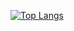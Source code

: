 <!--
**aimee-liang/aimee-liang** is a ✨ _special_ ✨ repository because its `README.md` (this file) appears on your GitHub profile.

Here are some ideas to get you started:

- 🔭 I’m currently working on ...
- 🌱 I’m currently learning ...
- 👯 I’m looking to collaborate on ...
- 🤔 I’m looking for help with ...
- 💬 Ask me about ...
- 📫 How to reach me: ...
- 😄 Pronouns: ...
- ⚡ Fun fact: ...
-->

<!-- [![Aimee's github stats](https://github-readme-stats.vercel.app/api?username=aimee-liang)](https://github.com/aimee-liang/github-readme-stats) -->
[![Top Langs](https://github-readme-stats.vercel.app/api/top-langs/?username=aimee-liang&layout=compact)](https://github.com/aimee-liang/github-readme-stats)
